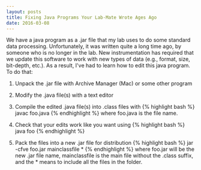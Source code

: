 ```yaml
---
layout: posts
title: Fixing Java Programs Your Lab-Mate Wrote Ages Ago
date: 2016-03-08
---
```



We have a java program as a .jar file that my lab uses to do some standard data processing. Unfortunately, it was written quite a long time ago, by someone who is no longer in the lab. New instrumentation has required that we update this software to work with new types of data (e.g., format, size, bit-depth, etc.). As a result, I've had to learn how to edit this java program. To do that:

1) Unpack the .jar file with Archive Manager (Mac) or some other program


2) Modify the .java file(s) with a text editor


3) Compile the edited .java file(s) into .class files with
{% highlight bash %}
javac foo.java
{% endhighlight %}
where foo.java is the file name.


4) Check that your edits work like you want using
{% highlight bash %}
java foo
{% endhighlight %}


5) Pack the files into a new .jar file for distribution
{% highlight bash %}
jar -cfve foo.jar mainclassfile *
{% endhighlight %}
where foo.jar will be the new .jar file name, mainclassfile is the main file without the .class suffix, and the * means to include all the files in the folder.

